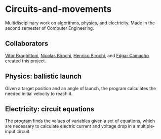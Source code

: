 # Circuits-and-movements

Multidisciplinary work on algorithms, physics, and electricity.
Made in the second semester of Computer Engineering.

## Collaborators

[Vítor Braghittoni](https://github.com/VBraghittoni), [Nicolas Birochi](https://github.com/nicholasbirochi), [Henrico Birochi](https://github.com/henricobirochi), and [Edgar Camacho](https://github.com/Edgarcsr) created this project.

## Physics: ballistic launch
Given a target position and an angle of launch, the program calculates the needed initial velocity to reach it.

## Electricity: circuit equations
The program finds the values of variables given a set of equations, which are necessary to calculate electric current and voltage drop in a multiple-input circuit.
